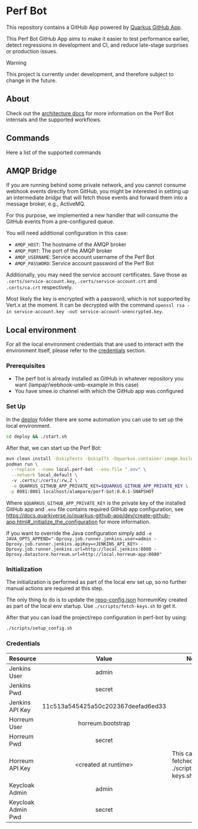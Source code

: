 
# Perf Bot 

This repository contains a GitHub App powered by [Quarkus GitHub App](https://github.com/quarkiverse/quarkus-github-app).

This Perf Bot GitHub App aims to make it easier to test performance earlier, detect regressions in 
development and CI, and reduce late-stage surprises or production issues.

> [!WARNING]
> This project is currently under development, and therefore subject to change in the future.

## About

Check out the [architecture docs](docs/architecture/index.md) for more information on the Perf Bot internals and 
the supported workflows.

## Commands

Here a list of the supported commands

## AMQP Bridge

If you are running behind some private network, and you cannot consume webhook events directly from GitHub, you 
might be interested in setting up an intermediate _bridge_ that will fetch those events and forward them into a 
message broker, e.g., ActiveMQ.

For this purpose, we implemented a new handler that will consume the GitHub events from a pre-configured queue.

You will need additional configuration in this case:

* `AMQP_HOST`: The hostname of the AMQP broker
* `AMQP_PORT`: The port of the AMQP broker
* `AMQP_USERNAME`: Service account username of the Perf Bot 
* `AMQP_PASSWORD`: Service account password of the Perf Bot

Additionally, you may need the service account certificates. Save those as
`.certs/service-account.key`, `.certs/service-account.crt` and `.certs/ca.crt` respectively.

Most likely the key is encrypted  with a password, which is not supported by Vert.x at the moment. 
It can be decrypted with the command `openssl rsa -in service-account.key -out service-account-unencrypted.key`.

## Local environment

For all the local environment credentials that are used to interact with the environment itself, 
please refer to the [credentials](#credentials) section.

### Prerequisites

* The perf bot is already installed as GitHub in whatever repository you want (lampajr/webhook-umb-example in this case)
* You have smee.io channel with which the GitHub app was configured

### Set Up

In the [deploy](deploy) folder there are some automation you can use to set up the local environment.

```bash
cd deploy && ./start.sh
```

After that, we can start up the Perf Bot:
```bash
mvn clean install -DskipTests -DskipITs -Dquarkus.container-image.build=true
podman run \
  --replace --name local.perf-bot --env-file ".env" \
  --network local_default \ 
  -v .certs/:/certs/:rw,Z \
  -e QUARKUS_GITHUB_APP_PRIVATE_KEY=$QUARKUS_GITHUB_APP_PRIVATE_KEY \
 -p 8081:8081 localhost/alampare/perf-bot:0.0.1-SNAPSHOT
```

Where `$QUARKUS_GITHUB_APP_PRIVATE_KEY` is the private key of the installed GitHub app and `.env` file contains
required GitHub app configuration, see https://docs.quarkiverse.io/quarkus-github-app/dev/create-github-app.html#_initialize_the_configuration
for more information.

If you want to override the Java configuration simply add 
`-e JAVA_OPTS_APPEND="-Dproxy.job.runner.jenkins.user=admin -Dproxy.job.runner.jenkins.apiKey=<JENKINS_API_KEY> -Dproxy.job.runner.jenkins.url=http://local.jenkins:8080 -Dproxy.datastore.horreum.url=http://local.horreum-app:8080"`

### Initialization

The initialization is performed as part of the local env set up, so no further manual actions are required at this
step.

The only thing to do is to update the [repo-config.json](scripts/assets/repo-config.json) horreumKey created as part of
the local env startup. Use `./scripts/fetch-keys.sh` to get it.

After that you can load the project/repo configuration in perf-bot by using:
```bash
./scripts/setup_config.sh
```

### Credentials

| Resource           |               Value                | Note                                              |
|--------------------|:----------------------------------:|---------------------------------------------------|
| Jenkins User       |               admin                |                                                   |
| Jenkins Pwd        |               secret               |                                                   |
| Jenkins API Key    | 11c513a545425a50c202367deefad6ed33 |                                                   |
| Horreum User       |         horreum.bootstrap          |                                                   |
| Horreum Pwd        |               secret               |                                                   |
| Horreum API Key    |       \<created at runtime\>       | This can be fetched using ./scripts/fetch-keys.sh |
| Keycloak Admin     |               admin                |                                                   |
| Keycloak Admin Pwd |               secret               |                                                   |

